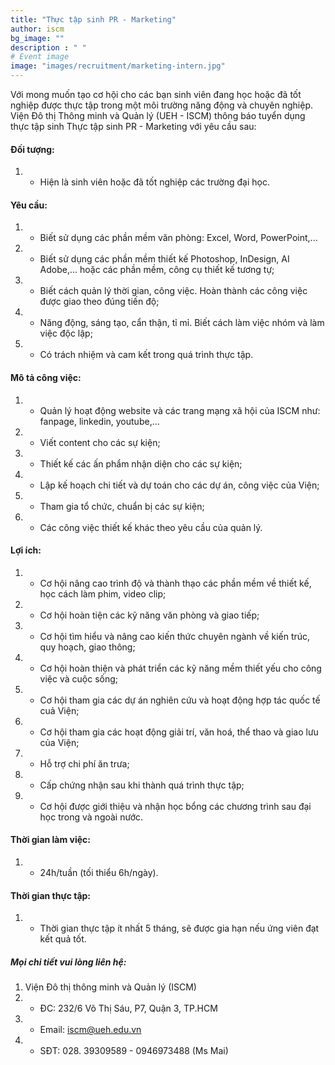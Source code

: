 ```yaml
---
title: "Thực tập sinh PR - Marketing"
author: iscm
bg_image: ""
description : " "
# Event image
image: "images/recruitment/marketing-intern.jpg"
---
```

  
Với mong muốn tạo cơ hội cho các bạn sinh viên đang học hoặc đã tốt nghiệp được thực tập trong một môi trường năng động và chuyên nghiệp. Viện Đô thị Thông minh và Quản lý (UEH - ISCM) thông báo tuyển dụng thực tập sinh Thực tập sinh PR - Marketing với yêu cầu sau: 
  
#### Đối tượng:
1. - Hiện là sinh viên hoặc đã tốt nghiệp các trường đại học.
  
#### Yêu cầu:
1. - Biết sử dụng các phần mềm văn phòng: Excel, Word, PowerPoint,...
2. - Biết sử dụng các phần mềm thiết kế Photoshop, InDesign, AI Adobe,... hoặc các phần mềm, công cụ thiết kế tương tự;
3. - Biết cách quản lý thời gian, công việc. Hoàn thành các công việc được giao theo đúng tiến độ;
4. - Năng động, sáng tạo, cẩn thận, tỉ mỉ. Biết cách làm việc nhóm và làm việc độc lập;
5. - Có trách nhiệm và cam kết trong quá trình thực tập.
  
#### Mô tả công việc: 
1. - Quản lý hoạt động website và các trang mạng xã hội của ISCM như: fanpage, linkedin, youtube,...
2. - Viết content cho các sự kiện;
3. - Thiết kế các ấn phẩm nhận diện cho các sự kiện;
4. - Lập kế hoạch chi tiết và dự toán cho các dự án, công việc của Viện;
5. - Tham gia tổ chức, chuẩn bị các sự kiện;
6. - Các công việc thiết kế khác theo yêu cầu của quản lý.
  
#### Lợi ích:
1. - Cơ hội nâng cao trình độ và thành thạo các phần mềm về thiết kế, học cách làm phim, video clip;
2. - Cơ hội hoàn tiện các kỹ năng văn phòng và giao tiếp;
3. - Cơ hội tìm hiểu và nâng cao kiến thức chuyên ngành về kiến trúc, quy hoạch, giao thông;
4. - Cơ hội hoàn thiện và phát triển các kỹ năng mềm thiết yếu cho công việc và cuộc sống;
5. - Cơ hội tham gia các dự án nghiên cứu và hoạt động hợp tác quốc tế cuả Viện;
6. - Cơ hội tham gia các hoạt động giải trí, văn hoá, thể thao và giao lưu của Viện;
7. - Hỗ trợ chi phí ăn trưa;
8. - Cấp chứng nhận sau khi thành quá trình thực tập;
9. - Cơ hội được giới thiệu và nhận học bổng các chương trình sau đại học trong và ngoài nước.
  
#### Thời gian làm việc:
1. - 24h/tuần (tối thiểu 6h/ngày).
  
#### Thời gian thực tập:
1. - Thời gian thực tập ít nhất 5 tháng, sẽ được gia hạn nếu ứng viên đạt kết quả tốt.
  
##### Mọi chi tiết vui lòng liên hệ:
1. Viện Đô thị thông minh và Quản lý (ISCM)
1. - ĐC: 232/6 Võ Thị Sáu, P7, Quận 3, TP.HCM
2. - Email: iscm@ueh.edu.vn
3. - SĐT: 028. 39309589 - 0946973488 (Ms Mai)